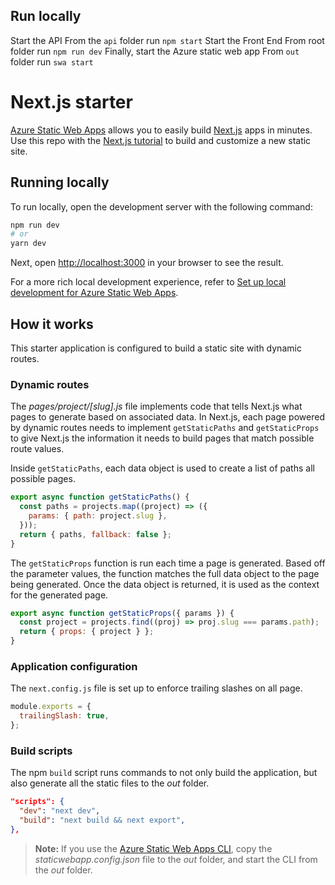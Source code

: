 ## Run locally

Start the API
From the `api` folder run `npm start`
Start the Front End
From root folder run `npm run dev`
Finally, start the Azure static web app
From `out` folder run `swa start`

# Next.js starter

[Azure Static Web Apps](https://docs.microsoft.com/azure/static-web-apps/overview) allows you to easily build [Next.js](https://nextjs.org/) apps in minutes. Use this repo with the [Next.js tutorial](https://docs.microsoft.com/azure/static-web-apps/deploy-nextjs) to build and customize a new static site.

## Running locally

To run locally, open the development server with the following command:

```bash
npm run dev
# or
yarn dev
```

Next, open [http://localhost:3000](http://localhost:3000) in your browser to see the result.

For a more rich local development experience, refer to [Set up local development for Azure Static Web Apps](https://docs.microsoft.com/azure/static-web-apps/local-development).

## How it works

This starter application is configured to build a static site with dynamic routes.

### Dynamic routes

The _pages/project/[slug].js_ file implements code that tells Next.js what pages to generate based on associated data. In Next.js, each page powered by dynamic routes needs to implement `getStaticPaths` and `getStaticProps` to give Next.js the information it needs to build pages that match possible route values.

Inside `getStaticPaths`, each data object is used to create a list of paths all possible pages.

```javascript
export async function getStaticPaths() {
  const paths = projects.map((project) => ({
    params: { path: project.slug },
  }));
  return { paths, fallback: false };
}
```

The `getStaticProps` function is run each time a page is generated. Based off the parameter values, the function matches the full data object to the page being generated. Once the data object is returned, it is used as the context for the generated page.

```javascript
export async function getStaticProps({ params }) {
  const project = projects.find((proj) => proj.slug === params.path);
  return { props: { project } };
}
```

### Application configuration

The `next.config.js` file is set up to enforce trailing slashes on all page.

```javascript
module.exports = {
  trailingSlash: true,
};
```

### Build scripts

The npm `build` script runs commands to not only build the application, but also generate all the static files to the _out_ folder.

```json
"scripts": {
  "dev": "next dev",
  "build": "next build && next export",
},
```

> **Note:** If you use the [Azure Static Web Apps CLI](https://docs.microsoft.com/azure/static-web-apps/local-development), copy the _staticwebapp.config.json_ file to the _out_ folder, and start the CLI from the _out_ folder.
